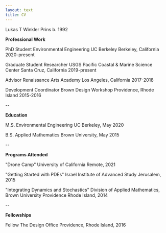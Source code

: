 ```yaml
---
layout: text
title: CV
---
```


Lukas T Winkler Prins
b. 1992

**Professional Work**

PhD Student
Environmental Engineering
UC Berkeley 
Berkeley, California
2020-present

Graduate Student Researcher
USGS Pacific Coastal & Marine Science Center
Santa Cruz, California
2019-present

Advisor
Renaissance Arts Academy
Los Angeles, California
2017-2018

Development Coordinator
Brown Design Workshop
Providence, Rhode Island
2015-2016

--

**Education**

M.S. Environmental Engineering
UC Berkeley, May 2020

B.S. Applied Mathematics
Brown University, May 2015

--

**Programs Attended**

"Drone Camp"
University of California
Remote, 2021

"Getting Started with PDEs"
Israel Institute of Advanced Study
Jerusalem, 2015

"Integrating Dynamics and Stochastics"
Division of Applied Mathematics, Brown University
Providence Rhode Island, 2014

--

**Fellowships**

Fellow
The Design Office
Providence, Rhode Island, 2016

